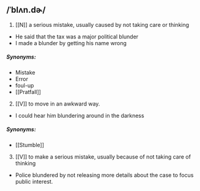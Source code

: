 ## /ˈblʌn.dɚ/  
1. [[N]]
a serious mistake, usually caused by not taking care or thinking

- He said that the tax was a major political blunder
- I made a blunder by getting his name wrong

##### Synonyms:
- Mistake
- Error
- foul-up
- [[Pratfall]]

2. [[V]]
to move in an awkward way. 

- I could hear him blundering around in the darkness

##### Synonyms:
- [[Stumble]]

3. [[V]]
to make a serious mistake, usually because of not taking care of thinking

- Police blundered by not releasing more details about the case to focus public interest.